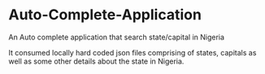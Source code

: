 # Auto-Complete-Application
An Auto complete application that search state/capital in Nigeria

It consumed locally hard coded json files comprising of states, capitals as well as some other details about the state in Nigeria.
